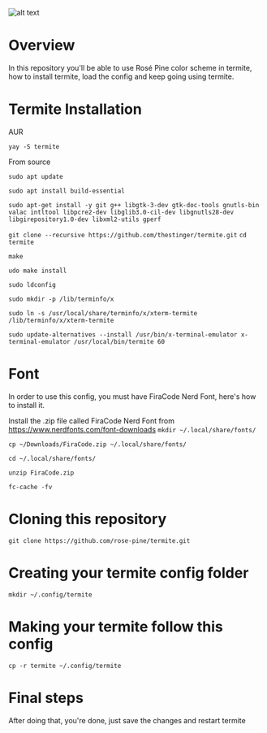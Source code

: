 ![alt text](https://cdn.discordapp.com/attachments/608697372054126594/775783910243303504/unknown.png)

# Overview
In this repository you'll be able to use Rosé Pine color scheme in termite, how to install termite, load the config and keep going using termite.

# Termite Installation
AUR

``yay -S termite
``


From source


`sudo apt update`

`sudo apt install build-essential`

`sudo apt-get install -y git g++ libgtk-3-dev gtk-doc-tools gnutls-bin valac intltool libpcre2-dev libglib3.0-cil-dev libgnutls28-dev libgirepository1.0-dev libxml2-utils gperf`

`git clone --recursive https://github.com/thestinger/termite.git`
`cd termite`

`make`

`udo make install`

`sudo ldconfig`

`sudo mkdir -p /lib/terminfo/x`

`sudo ln -s /usr/local/share/terminfo/x/xterm-termite /lib/terminfo/x/xterm-termite`

`sudo update-alternatives --install /usr/bin/x-terminal-emulator x-terminal-emulator /usr/local/bin/termite 60`

# Font
In order to use this config, you must have FiraCode Nerd Font, here's how to install it.

Install the .zip file called FiraCode Nerd Font from https://www.nerdfonts.com/font-downloads
`mkdir ~/.local/share/fonts/`

`cp ~/Downloads/FiraCode.zip ~/.local/share/fonts/`

`cd ~/.local/share/fonts/`

`unzip FiraCode.zip`

`fc-cache -fv`

# Cloning this repository 
`git clone https://github.com/rose-pine/termite.git
`

# Creating your termite config folder
`mkdir ~/.config/termite
`

# Making your termite follow this config
`
cp -r termite ~/.config/termite
`
# Final steps
After doing that, you're done, just save the changes and restart termite


